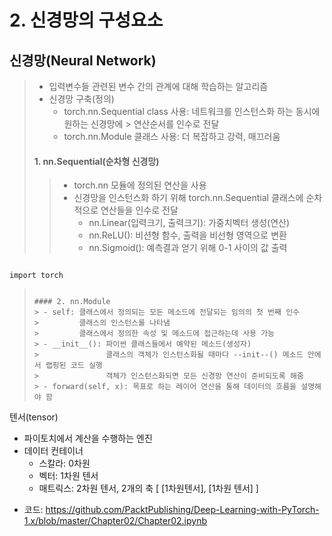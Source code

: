 # 2. 신경망의 구성요소

## 신경망(Neural Network) 
> - 입력변수들 관련된 변수 간의 관계에 대해 학습하는 알고리즘
> - 신경망 구축(정의)  
>   + torch.nn.Sequential class 사용: 네트워크를 인스턴스화 하는 동시에 원하는 신경망에 > 연산순서를 인수로 전달
>   + torch.nn.Module 클래스 사용: 더 복잡하고 강력, 매끄러움         
>                       
>  #### 1. nn.Sequential(순차형 신경망)
> >   - torch.nn 모듈에 정의된 연산을 사용
> >   - 신경망을 인스턴스화 하기 위해 torch.nn.Sequential 클래스에 순차적으로 연산들을 인수로 전달
> >     + nn.Linear(입력크기, 출력크기): 가중치벡터 생성(연산)
> >     + nn.ReLU(): 비션형 함수, 출력을 비선형 영역으로 변환
> >     + nn.Sigmoid(): 예측결과 얻기 위해 0-1 사이의 값 출력

> ```python
    import torch
> ```
> 
> #### 2. nn.Module
> > - self: 클래스에서 정의되는 모든 메소드에 전달되는 임의의 첫 번째 인수
> >         클래스의 인스턴스를 나타냄
> >         클래스에서 정의한 속성 및 메소드에 접근하는데 사용 가능
> > - __init__(): 파이썬 클래스들에서 예약된 메소드(생성자)
> >               클래스의 객체가 인스턴스화될 때마다 --init--() 메소드 안에서 랩핑된 코드 실행
> >               객체가 인스턴스화되면 모든 신경망 연산이 준비되도록 해줌
> > - forward(self, x): 목표로 하는 레이어 연산을 통해 데이터의 흐름을 설명해야 함

텐서(tensor)
- 파이토치에서 계산을 수행하는 엔진
- 데이터 컨테이너
  - 스칼라: 0차원
  - 벡터: 1차원 텐서
  - 매트릭스: 2차원 텐서, 2개의 축
     [ [1차원텐서], [1차원 텐서] ]
   
* 코드: <https://github.com/PacktPublishing/Deep-Learning-with-PyTorch-1.x/blob/master/Chapter02/Chapter02.ipynb>
